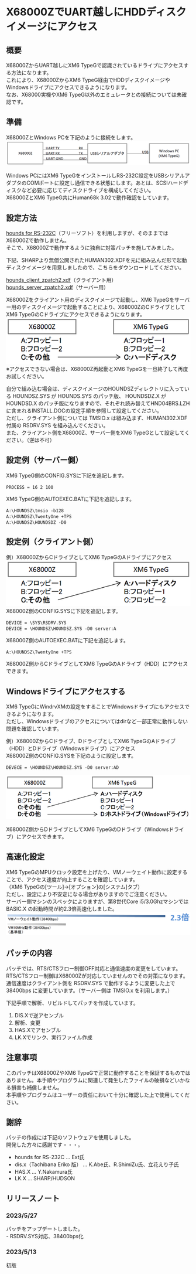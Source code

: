# X68000ZでUART越しにHDDディスクイメージにアクセス

## 概要
X68000ZからUART越しにXM6 TypeGで認識されているドライブにアクセスする方法になります。  
これにより、X68000ZからXM6 TypeG経由でHDDディスクイメージやWindowsドライブにアクセスできるようになります。  
なお、X68000実機やXM6 TypeG以外のエミュレータとの接続については未確認です。  

## 準備
X68000ZとWindows PCを下記のように接続をします。  
![X68000Z_HDD01.png](./images/X68000Z_HDD01.png)

Windows PCにはXM6 TypeGをインストールしRS-232C設定をUSBシリアルアダプタのCOMポートに設定し通信できる状態にします。あとは、SCSIハードディスクなど必要に応じてディスクドライブを構成してください。  
X68000ZとXM6 TypeG共にHuman68k 3.02で動作確認をしています。  

## 設定方法
[hounds for RS-232C](https://www.vector.co.jp/soft/x68/net/se014252.html)（フリーソフト）を利用しますが、そのままではX68000Zで動作しません。  
そこで、X68000Zで動作するように独自に対策パッチを施してみました。  

下記、SHARPより無償公開されたHUMAN302.XDFを元に組み込んだ形で起動ディスクイメージを用意しましたので、こちらをダウンロードしてください。

[hounds_client_zpatch2.xdf](./X68000Z/hounds_client_zpatch2.xdf)（クライアント用）  
[hounds_server_zpatch2.xdf](./X68000Z/hounds_server_zpatch2.xdf)（サーバー用）  

X68000Zをクライアント用のディスクイメージで起動し、XM6 TypeGをサーバー用のディスクイメージで起動することにより、X68000ZのCドライブとしてXM6 TypeGのCドライブにアクセスできるようになります。  
![X68000Z_HDD02.png](./images/X68000Z_HDD04.png)  
※アクセスできない場合は、X68000Z再起動とXM6 TypeGを一旦終了して再度お試しください。

自分で組み込む場合は、ディスクイメージのHOUNDSZディレクトリに入っている HOUNDSZ.SYS が HOUNDS.SYS のパッチ版、 HOUNDSDZ.X が HOUNDSD.X のパッチ版になりますので、それぞれ読み替えてHND04BRS.LZHに含まれるINSTALL.DOCの設定手順を参照して設定してください。  
ただし、クライアント側については TMSIO.x は組み込まず、HUMAN302.XDF付属の RSDRV.SYS を組み込んでください。  
また、クライアント側をX68000Z、サーバー側をXM6 TypeGとして設定してください。（逆は不可）

## 設定例（サーバー側）
XM6 TypeG側のCONFIG.SYSに下記を追記します。  
~~~
PROCESS = 16 2 100
~~~
XM6 TypeG側のAUTOEXEC.BATに下記を追記します。  
~~~
A:\HOUNDSZ\tmsio -b128
A:\HOUNDSZ\TwentyOne +TPS
A:\HOUNDSZ\HOUNDSDZ -D0
~~~

## 設定例（クライアント側）
例）X68000ZからCドライブとしてXM6 TypeGのAドライブにアクセス  
![X68000Z_HDD02.png](./images/X68000Z_HDD02.png)  
X68000Z側のCONFIG.SYSに下記を追記します。
~~~
DEVICE = \SYS\RSDRV.SYS
DEVICE = \HOUNDSZ\HOUNDSZ.SYS -D0 server:A
~~~
X68000Z側のAUTOEXEC.BATに下記を追記します。  
~~~
A:\HOUNDSZ\TwentyOne +TPS
~~~

X68000Z側からCドライブとしてXM6 TypeGのAドライブ（HDD）にアクセスできます。  

## Windowsドライブにアクセスする
XM6 TypeGにWindrvXMの設定をすることでWindowsドライブにもアクセスできるようになります。  
ただし、Windowsドライブのアクセスについてはdirなど一部正常に動作しない問題を確認しています。

例）X68000ZからCドライブ、DドライブとしてXM6 TypeGのAドライブ（HDD）とDドライブ（Windowsドライブ）にアクセス  
X68000Z側のCONFIG.SYSを下記のように設定します。
~~~
DEVECE = \HOUNDSZ\HOUNDSZ.SYS -D0 server:AD
~~~
![X68000Z_HDD03.png](./images/X68000Z_HDD03.png)

X68000Z側からDドライブとしてXM6 TypeGのDドライブ（Windowsドライブ）にアクセスできます。  

## 高速化設定

XM6 TypeGのMPUクロック設定を上げたり、VMノーウェイト動作に設定することで、アクセス速度が向上することを確認しています。  
（XM6 TypeGの[ツール]->[オプション]の[システム]タブ）  
ただし、設定により不安定になる場合がありますのでご注意ください。  
サーバー側マシンのスペックによりますが、第8世代Core i5/3.0Ghzマシンでは BASIC.X の起動時間が約2.3倍高速化しました。
![X68000Z_HDD05.png](./images/X68000Z_HDD05.png)  

## パッチの内容
パッチでは、RTS/CTSフロー制御OFF対応と通信速度の変更をしています。  
RTS/CTSフロー制御はX68000Zが対応していませんのでその対策になります。  
通信速度はクライアント側を RSDRV.SYS で動作するように変更した上で 38400bps に変更しています。（サーバー側は TMSIO.x を利用します。）  

下記手順で解析、リビルドしてパッチを作成しています。
1. DIS.Xで逆アセンブル
1. 解析、変更
1. HAS.Xでアセンブル
1. LK.Xでリンク、実行ファイル作成

## 注意事項
このパッチはX68000ZやXM6 TypeGで正常に動作することを保証するものではありません。本手順やプログラムに関連して発生したファイルの破損などいかなる損害も補償しません。  
本手順やプログラムはユーザーの責任において十分に確認した上で使用してください。  

## 謝辞
パッチの作成には下記のソフトウェアを使用しました。  
開発した方々に感謝です・・・。  

* hounds for RS-232C … Ext氏
* dis.x（Tachibana Eriko 版） … K.Abe氏、R.ShimiZu氏、立花えり子氏
* HAS.X … Y.Nakamura氏
* LK.X … SHARP/HUDSON

## リリースノート

### 2023/5/27

パッチをアップデートしました。  
\- RSDRV.SYS対応、38400bps化

### 2023/5/13

初版
